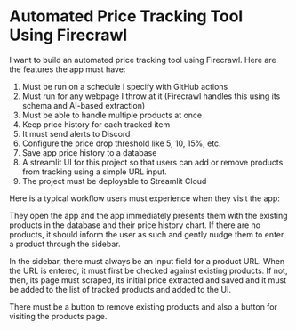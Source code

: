 # Automated Price Tracking Tool Using Firecrawl

I want to build an automated price tracking tool using Firecrawl. Here are the features the app must have:

1. Must be run on a schedule I specify with GitHub actions
2. Must run for any webpage I throw at it (Firecrawl handles this using its schema and AI-based extraction)
3. Must be able to handle multiple products at once
4. Keep price history for each tracked item
5. It must send alerts to Discord
6. Configure the price drop threshold like 5, 10, 15%, etc.
7. Save app price history to a database
8. A streamlit UI for this project so that users can add or remove products from tracking using a simple URL input.
9. The project must be deployable to Streamlit Cloud

Here is a typical workflow users must experience when they visit the app:

They open the app and the app immediately presents them with the existing products in the database and their price history chart. If there are no products, it should inform the user as such and gently nudge them to enter a product through the sidebar.

In the sidebar, there must always be an input field for a product URL. When the URL is entered, it must first be checked against existing products. If not, then, its page must scraped, its initial price extracted and saved and it must be added to the list of tracked products and added to the UI.

There must be a button to remove existing products and also a button for visiting the products page.
